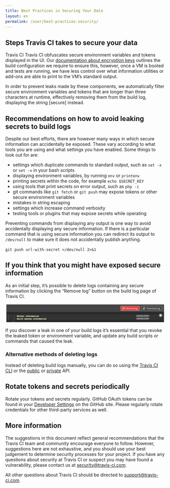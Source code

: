 ```yaml
---
title: Best Practices in Securing Your Data
layout: en
permalink: /user/best-practices-security/
---
```


## Steps Travis CI takes to secure your data
Travis CI Travis CI obfuscates secure environment variables and tokens displayed in the UI. Our [documentation about encryption keys](https://docs.travis-ci.com/user/encryption-keys/) outlines the build configuration we require to ensure this, however, once a VM is booted and tests are running, we have less control over what information utilities or add-ons are able to print to the VM’s standard output.

In order to prevent leaks made by these components, we automatically filter secure environment variables and tokens that are longer than three characters at runtime, effectively removing them from the build log, displaying the string [secure] instead.


## Recommendations on how to avoid leaking secrets to build logs
Despite our best efforts, there are however many ways in which secure information can accidentally be exposed. These vary according to what tools you are using and what settings you have enabled. Some things to look out for are:

* settings which duplicate commands to standard output, such as `set -x` or `set -v` in your bash scripts
* displaying environment variables, by running `env` or `printenv`
* printing secrets within the code, for example `echo $SECRET_KEY`
* using tools that print secrets on error output, such as `php -i`
* git commands like `git fetch` or `git push` may expose tokens or other secure environment variables
* mistakes in string escaping
* settings which increase command verbosity
* testing tools or plugins that may expose secrets while operating


Preventing commands from displaying any output is one way to avoid accidentally displaying any secure information. If there is a particular command that is using secure information you can redirect its output to `/dev/null` to make sure it does not accidentally publish anything.

`git push url-with-secret >/dev/null 2>&1`

## If you think that you might have exposed secure information

As an initial step, it’s possible to delete logs containing any secure information by clicking the “Remove log” button on the build log page of Travis CI.

![remove log button](/images/remove-log.png "remove log button")

If you discover a leak in one of your build logs it’s essential that you revoke the leaked token or environment variable, and update any build scripts or commands that caused the leak.

### Alternative methods of deleting logs

Instead of deleting build logs manually, you can do so using the [Travis CI CLI](https://github.com/travis-ci/travis.rb#logs) or the [public](https://developer.travis-ci.org/resource/log#delete) or [private](https://developer.travis-ci.com/resource/log#delete) API.

## Rotate tokens and secrets periodically
Rotate your tokens and secrets regularly. GitHub OAuth tokens can be found in your [Developer Settings](https://github.com/settings/developers) on the GitHub site. Please regularly rotate credentials for other third-party services as well.

## More information
The suggestions in this document reflect general recommendations that the Travis CI team and community encourage everyone to follow. However, suggestions here are not exhaustive, and you should use your best judgement to determine security processes for your project. If you have any questions about security at Travis CI or suspect you may have found a vulnerability, please contact us at <security@travis-ci.com>.

All other questions about Travis CI  should be directed to <support@travis-ci.com>.
